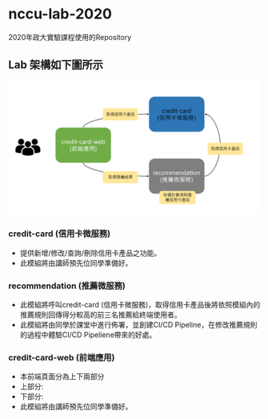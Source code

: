 # nccu-lab-2020
2020年政大實驗課程使用的Repository

## Lab 架構如下圖所示
![Image configmap](imgs/lab-env.PNG)

### credit-card (信用卡微服務)
- 提供新增/修改/查詢/刪除信用卡產品之功能。
- 此模組將由講師預先位同學準備好。
### recommendation (推薦微服務)
- 此模組將呼叫credit-card (信用卡微服務)，取得信用卡產品後將依照模組內的推薦規則回傳得分較高的前三名推薦給終端使用者。
- 此模組將由同學於課堂中進行佈署，並創建CI/CD Pipeline，在修改推薦規則的過程中體驗CI/CD Pipeliene帶來的好處。
### credit-card-web (前端應用)
- 本前端頁面分為上下兩部分
- 上部分:
- 下部分:
- 此模組將由講師預先位同學準備好。
